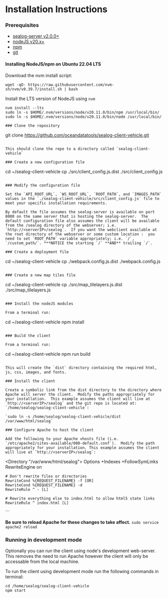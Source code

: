 # Installation Instructions

### Prerequisites

 - [sealog-server v2.0.0+](https://github.com/oceandatatools/sealog-server)
 - [nodeJS v20.x+](https://nodejs.org)
 - [npm](https://www.npmjs.com)
 - [git](https://git-scm.com)
 
#### Installing NodeJS/npm on Ubuntu 22.04 LTS

Download the nvm install script:
```
wget -qO- https://raw.githubusercontent.com/nvm-sh/nvm/v0.39.7/install.sh | bash
```
Install the LTS version of NodeJS using `nvm`
```
nvm install --lts
sudo ln -s $HOME/.nvm/versions/node/v20.11.0/bin/npm /usr/local/bin/
sudo ln -s $HOME/.nvm/versions/node/v20.11.0/bin/node /usr/local/bin/

### Clone the repository

```
git clone https://github.com/oceandatatools/sealog-client-vehicle.git
```

This should clone the repo to a directory called `sealog-client-vehicle`

### Create a new configuration file

```
cd ~/sealog-client-vehicle
cp ./src/client_config.js.dist ./src/client_config.js
```

### Modify the configuration file

Set the `API_ROOT_URL`, `WS_ROOT_URL`, `ROOT_PATH`, and `IMAGES_PATH` values in the `./sealog-client-vehicle/src/client_config.js` file to meet your specific installation requirements.

By default the file assumes the sealog-server is available on port 8000 on the same server that is hosting the sealog-server.  The default configuration file also assumes the client will be available from the /sealog directory of the webserver; i.e. `http://<serverIP>/sealog`.  If you want the webclient available at the root directory of the webserver or some custom location :  you need to set `ROOT_PATH` variable appropriately; i.e. `/`, `/custom_path/`. ***NOTICE the starting `/` **AND** trailing `/`.

### Create a deployment file

```
cd ~/sealog-client-vehicle
cp ./webpack.config.js.dist ./webpack.config.js
```

### Create a new map tiles file

```
cd ~/sealog-client-vehicle
cp ./src/map_tilelayers.js.dist ./src/map_tilelayers.js
```

### Install the nodeJS modules

From a terminal run:
```
cd ~/sealog-client-vehicle
npm install
```

### Build the client

From a terminal run:
```
cd ~/sealog-client-vehicle
npm run build
```

This will create the `dist` directory containing the required html, js, css, images, and fonts.

### Install the client

Create a symbolic link from the dist directory to the directory where Apache will server the client.  Modify the paths appropriately for your installation.  This example assumes the client will live at `http://<serverIP>/sealog` and the git repo is located at: `/home/sealog/sealog-client-vehicle`:

`sudo ln -s /home/sealog/sealog-client-vehicle/dist /var/www/html/sealog`

### Configure Apache to host the client

Add the following to your Apache vhosts file (i.e. `/etc/apache2/sites-available/000-default.conf`).  Modify the path appropriately for your installation. This example assumes the client will live at `http://<serverIP>/sealog`:
```
  <Directory "/var/www/html/sealog">
    Options +Indexes +FollowSymLinks
    RewriteEngine on
  
    # Don't rewrite files or directories
    RewriteCond %{REQUEST_FILENAME} -f [OR]
    RewriteCond %{REQUEST_FILENAME} -d
    RewriteRule ^ - [L]
    
    # Rewrite everything else to index.html to allow html5 state links
    RewriteRule ^ index.html [L]
  </Directory>
```

**Be sure to reload Apache for these changes to take affect.**
`sudo service apache2 reload`

### Running in development mode ###
Optionally you can run the client using node's development web-server.  This removes the need to run Apache however the client will only be accessable from the local machine.

To run the client using development mode run the following commands in terminal:
```
cd /home/sealog/sealog-client-vehicle
npm start
```
